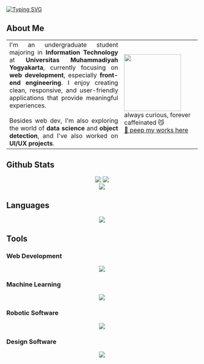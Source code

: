 [![Typing SVG](https://readme-typing-svg.herokuapp.com?font=Inter&weight=900&pause=1000&color=FF69B4&center=false&vCenter=true&width=435&lines=Hi%2C+I'm+Lu'lu'%F0%9F%91%8B;a+tech+enthu%F0%9F%91%A9%E2%80%8D%F0%9F%92%BB;a+lifelong+learner%F0%9F%90%88%E2%80%8D%E2%AC%9B)](https://git.io/typing-svg)
## About Me
<div align="center">
<table>
  <tr>
    <td width="60%" style="border: none; text-align: justify;"  valign="middle">
       <div align="justify">
          I'm an undergraduate student majoring in <b>Information Technology</b> at <b>Universitas Muhammadiyah Yogyakarta</b>, currently focusing on <b>web development</b>, especially <b>front-end engineering</b>. I enjoy creating clean, responsive, and user-friendly applications that provide meaningful experiences.<br><br>
      Besides web dev, I'm also exploring the world of <b>data science</b> and <b>object detection</b>, and I've also worked on <b>UI/UX projects</b>.
       </div>
    </td>
    <td width="40%" style="border: none;" valign="middle">
      <img src="https://media.giphy.com/media/v1.Y2lkPTc5MGI3NjExejd3c2lxdGhwbDF4emxzaXQ0cjcxZmRubmRmZDB6cW1ra2w4MGhkeCZlcD12MV9naWZzX3NlYXJjaCZjdD1n/lJNoBCvQYp7nq/giphy.gif" width="150" /><br>
      always curious, forever caffeinated 😼<br>
      <a href="https://lululuthfiah-portfolio.vercel.app/">🔗 peep my works here</a>
    </td>
  </tr>
</table>
</div>

## Github Stats
<div align="center">
  
[![](https://github-readme-stats.vercel.app/api?username=lulultfh&show_icons=true&bg_color=000000&title_color=ff69b4&icon_color=ff69b4&text_color=ffffff&border_color=ff69b4)](https://github.com/anuraghazra/github-readme-stats)
[![](https://github-readme-streak-stats.herokuapp.com/?user=lulultfh&hide_border=true&background=000000&sideLabels=ffffff&sideNums=ffffff&dates=ffffff&fire=ff69b4&ring=ff69b4&currStreakLabel=ff69b4)](https://git.io/streak-stats)<br/>
[![](https://github-readme-stats.vercel.app/api/top-langs/?username=lulultfh&layout=compact&bg_color=000000&title_color=ff69b4&text_color=F6DED8&icon_color=F2B28C&border_color=D2665A)](https://github.com/anuraghazra/github-readme-stats)

</div>

## Languages
<p align="center">
  <a href="https://skillicons.dev">
    <img src="https://skillicons.dev/icons?i=cpp,cs,java,js,php,py,r" />
  </a>
</p>

## Tools
### Web Development
<p align="center">
  <a href="https://skillicons.dev">
    <img src="https://skillicons.dev/icons?i=docker,express,react" />
  </a>
</p>

### Machine Learning
<p align="center">
  <a href="https://skillicons.dev">
    <img src="https://skillicons.dev/icons?i=sklearn,tensorflow" />
  </a>
</p>

### Robotic Software
<p align="center">
  <a href="https://skillicons.dev">
    <img src="https://skillicons.dev/icons?i=arduino" />
  </a>
</p>

### Design Software
<p align="center">
  <a href="https://skillicons.dev">
    <img src="https://skillicons.dev/icons?i=figma,ps" />
  </a>
</p>


<!--
**lulultfh/lulultfh** is a ✨ _special_ ✨ repository because its `README.md` (this file) appears on your GitHub profile.

Here are some ideas to get you started:

- 🔭 I’m currently working on ...
- 🌱 I’m currently learning ...
- 👯 I’m looking to collaborate on ...
- 🤔 I’m looking for help with ...
- 💬 Ask me about ...
- 📫 How to reach me: ...
- 😄 Pronouns: ...
- ⚡ Fun fact: ...
-->
